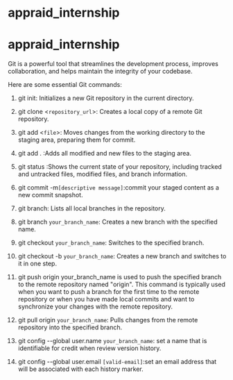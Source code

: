 # appraid_internship
# appraid_internship
Git is a powerful tool that streamlines the development process, improves collaboration, and helps maintain the integrity of your codebase.

Here are some essential Git commands:

1. git init: Initializes a new Git repository in the current directory.

2. git clone <`repository_url`>: Creates a local copy of a remote Git repository.

3. git add <`file`>: Moves changes from the working directory to the staging area, preparing them for commit.

4. git add . :Adds all modified and new files to the staging area.

5. git status :Shows the current state of your repository, including tracked and untracked files, modified files, and branch information.

6. git commit -m`[descriptive message]`:commit your staged content as a new commit snapshot. 

7. git branch: Lists all local branches in the repository.

8. git branch `your_branch_name`: Creates a new branch with the specified name.

9. git checkout `your_branch_name`: Switches to the specified branch.

10. git checkout -b `your_branch_name`: Creates a new branch and switches to it in one step.

11. git push origin your_branch_name is used to push the specified branch to the remote repository named "origin". This command is typically used when you want to push a branch for the first time to the remote repository or when you have made local commits and want to synchronize your changes with the remote repository.


12. git pull origin `your_branch_name`: Pulls changes from the remote repository into the specified branch.

13. git config --global user.name `your_branch_name`: set a name that is identifiable for credit when review version history.

14. git config --global user.email `[valid-email]`:set an email address that will be associated with each history marker.


